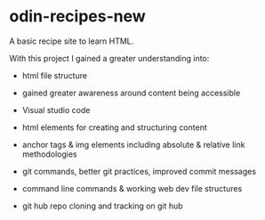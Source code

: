# odin-recipes-new
A basic recipe site to learn HTML.

With this project I gained a greater understanding into:

- html file structure

- gained greater awareness around content being accessible 

- Visual studio code

- html elements for creating and structuring content

- anchor tags & img elements including absolute & relative link methodologies 

- git commands, better git practices, improved commit messages

- command line commands & working web dev file structures

- git hub repo cloning and tracking on git hub